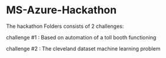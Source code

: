 # MS-Azure-Hackathon
The hackathon Folders consists of 2 challenges:

challenge #1 : Based on automation of a toll booth functioning

challenge #2 : The cleveland dataset machine learning problem
